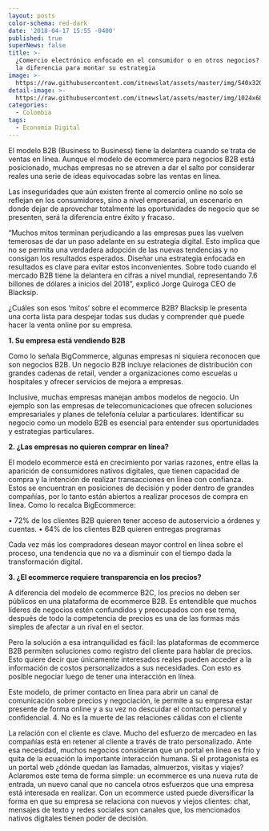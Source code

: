 ```yaml
---
layout: posts
color-schema: red-dark
date: '2018-04-17 15:55 -0400'
published: true
superNews: false
title: >-
  ¿Comercio electrónico enfocado en el consumidor o en otros negocios? Entienda
  la diferencia para montar su estrategia
image: >-
  https://raw.githubusercontent.com/itnewslat/assets/master/img/540x320/Comercio-Electronico-p.jpg
detail-image: >-
  https://raw.githubusercontent.com/itnewslat/assets/master/img/1024x680/Comercio-Electronico-g.jpg
categories:
  - Colombia
tags:
  - Economía Digital
---
```


El modelo B2B (Business to Business) tiene la delantera cuando se trata de ventas en línea. Aunque el modelo de ecommerce para negocios B2B está posicionado, muchas empresas no se atreven a dar el salto por considerar reales una serie de ideas equivocadas sobre las ventas en línea.

Las inseguridades que aún existen frente al comercio online no solo se reflejan en los consumidores, sino a nivel empresarial, un escenario en donde dejar de aprovechar totalmente las oportunidades de negocio que se presenten, será la diferencia entre éxito y fracaso.

“Muchos mitos terminan perjudicando a las empresas pues las vuelven temerosas de dar un paso adelante en su estrategia digital. Esto implica que no se permita una verdadera adopción de las nuevas tendencias y no consigan los resultados esperados. Diseñar una estrategia enfocada en resultados es clave para evitar estos inconvenientes. Sobre todo cuando el mercado B2B tiene la delantera en cifras a nivel mundial, representando 7.6 billones de dólares a inicios del 2018”, explicó Jorge Quiroga CEO de Blacksip.

¿Cuáles son esos ‘mitos‘ sobre el ecommerce B2B? Blacksip le presenta una corta lista para despejar todas sus dudas y comprender qué puede hacer la venta online por su empresa.

**1. Su empresa está vendiendo B2B**

Como lo señala BigCommerce, algunas empresas ni siquiera reconocen que son negocios B2B. Un negocio B2B incluye relaciones de distribución con grandes cadenas de retail, vender a organizaciones como escuelas u hospitales y ofrecer servicios de mejora a empresas.

Inclusive, muchas empresas manejan ambos modelos de negocio. Un ejemplo son las empresas de telecomunicaciones que ofrecen soluciones empresariales y planes de telefonía celular a particulares. Identificar su negocio como un modelo B2B es esencial para entender sus oportunidades y estrategias particulares.

**2. ¿Las empresas no quieren comprar en línea?**

El modelo ecommerce está en crecimiento por varias razones, entre ellas la aparición de consumidores nativos digitales, que tienen capacidad de compra y la intención de realizar transacciones en línea con confianza. Estos se encuentran en posiciones de decisión y poder dentro de grandes compañías, por lo tanto están abiertos a realizar procesos de compra en linea. Como lo recalca BigEcommerce:

•	72% de los clientes B2B quieren tener acceso de autoservicio a órdenes y cuentas.
•	64% de los clientes B2B quieren entregas programas
 
Cada vez más los compradores desean mayor control en línea sobre el proceso, una tendencia que no va a disminuir con el tiempo dada la transformación digital.

**3. ¿El ecommerce requiere transparencia en los precios?**

A diferencia del modelo de ecommerce B2C, los precios no deben ser públicos en una plataforma de ecommerce B2B. Es entendible que muchos líderes de negocios estén confundidos y preocupados con ese tema, después de todo la competencia de precios es una de las formas más simples de afectar a un rival en el sector.

Pero la solución a esa intranquilidad es fácil: las plataformas de ecommerce B2B permiten soluciones como registro del cliente para hablar de precios. Esto quiere decir que únicamente interesados reales pueden acceder a la información de costos personalizados a sus necesidades. Con esto es posible negociar luego de tener una interacción en línea.

Este modelo, de primer contacto en línea para abrir un canal de comunicación sobre precios y negociación, le permite a su empresa estar presente de forma online  y a su vez no descuidar el contacto personal y confidencial.
4. No es la muerte de las relaciones cálidas con el cliente

La relación con el cliente es clave. Mucho del esfuerzo de mercadeo en las compañías está en retener al cliente a través de trato personalizado. Ante esa necesidad, muchos negocios consideran que un portal en línea es frío y quita de la ecuación la importante interacción humana.
Si el protagonista es un portal web ¿dónde quedan las llamadas, almuerzos, visitas y viajes? Aclaremos este tema de forma simple: un ecommerce es una nueva ruta de entrada, un nuevo canal que no cancela otros esfuerzos que una empresa está interesada en realizar.
Con un ecommerce usted puede diversificar la forma en que su empresa se relaciona con nuevos y viejos clientes: chat, mensajes de texto y redes sociales son canales que, los mencionados nativos digitales tienen poder de decisión.